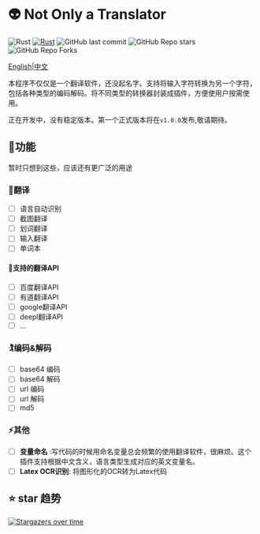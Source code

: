 # 👽 Not Only a Translator

![Rust](https://img.shields.io/badge/rust-%23000000.svg?&logo=rust&logoColor=white)
[![Rust](https://github.com/iBreaker/transformer/actions/workflows/rust.yml/badge.svg)](https://github.com/iBreaker/transformer/actions/workflows/rust.yml)
![GitHub last commit](https://img.shields.io/github/last-commit/iBreaker/transformer)
![GitHub Repo stars](https://img.shields.io/github/stars/iBreaker/transformer)
![GitHub Repo Forks](https://img.shields.io/github/forks/iBreaker/transformer)

[English](./README.md)|[中文](./REDAME-zh.md)

本程序不仅仅是一个翻译软件，还没起名字。支持将输入字符转换为另一个字符，包括各种类型的编码解码。将不同类型的转换器封装成插件，方便使用户按需使用。

正在开发中，没有稳定版本。第一个正式版本将在`v1.0.0`发布,敬请期待。

## 🚀功能

暂时只想到这些，应该还有更广泛的用途

### 🍟翻译
* [ ] 语言自动识别
* [ ] 截图翻译
* [ ] 划词翻译
* [ ] 输入翻译
* [ ] 单词本

#### 🙇支持的翻译API
* [ ] 百度翻译API
* [ ] 有道翻译API
* [ ] google翻译API
* [ ] deepl翻译API
* [ ] ...

### 🏌编码&解码
* [ ] base64 编码
* [ ] base64 解码
* [ ] url 编码
* [ ] url 解码
* [ ] md5

### ⚡️其他
* [ ] __变量命名__ :写代码的时候用命名变量总会频繁的使用翻译软件，很麻烦。这个插件支持根据中文含义，语言类型生成对应的英文变量名。
* [ ] __Latex OCR识别__: 将图形化的OCR转为Latex代码

## ⭐ star 趋势

[![Stargazers over time](https://starchart.cc/iBreaker/transformer.svg)](https://starchart.cc/iBreaker/transformer)
